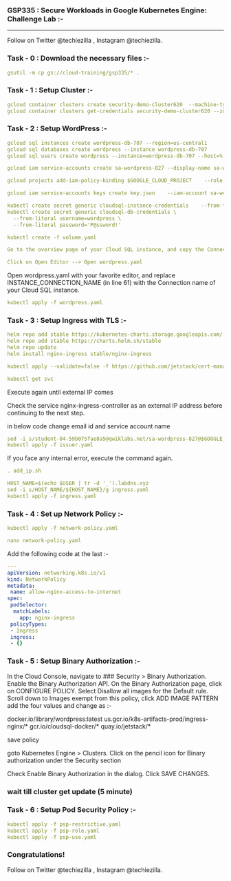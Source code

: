 ### GSP335 : Secure Workloads in Google Kubernetes Engine: Challenge Lab :-

----------------------------------------------------------------------------------------------------------------------------------------------

Follow on Twitter @techiezilla , Instagram @techiezilla.


### Task - 0 : Download the necessary files :-

```yaml
gsutil -m cp gs://cloud-training/gsp335/* .
```

### Task - 1 : Setup Cluster :-

```yaml
gcloud container clusters create security-demo-cluster620  --machine-type n1-standard-4 --num-nodes 2 --zone us-central1-c --enable-network-policy
gcloud container clusters get-credentials security-demo-cluster620 --zone us-central1-c
```

### Task - 2 : Setup WordPress :-

```yaml
gcloud sql instances create wordpress-db-707 --region=us-central1
gcloud sql databases create wordpress --instance wordpress-db-707
gcloud sql users create wordpress --instance=wordpress-db-707 --host=% --password='P@ssword!'
```

```yaml
gcloud iam service-accounts create sa-wordpress-827 --display-name sa-wordpress-827
```

```yaml
gcloud projects add-iam-policy-binding $GOOGLE_CLOUD_PROJECT    --role roles/cloudsql.client  --member serviceAccount:sa-wordpress-827@$GOOGLE_CLOUD_PROJECT.iam.gserviceaccount.com
```

```yaml
gcloud iam service-accounts keys create key.json    --iam-account sa-wordpress-827@$GOOGLE_CLOUD_PROJECT.iam.gserviceaccount.com

```

```yaml
kubectl create secret generic cloudsql-instance-credentials    --from-file key.json
kubectl create secret generic cloudsql-db-credentials \
  --from-literal username=wordpress \
  --from-literal password='P@ssword!'

```

```yaml
kubectl create -f volume.yaml

```
```yaml
Go to the overview page of your Cloud SQL instance, and copy the Connection name 
```

```yaml
Click on Open Editor --> Open wordpress.yaml
```


Open wordpress.yaml with your favorite editor, and replace INSTANCE_CONNECTION_NAME (in line 61) with the Connection name of your Cloud SQL instance.

```yaml
kubectl apply -f wordpress.yaml
```

### Task - 3 : Setup Ingress with TLS :-

```yaml
helm repo add stable https://kubernetes-charts.storage.googleapis.com/
helm repo add stable https://charts.helm.sh/stable
helm repo update
helm install nginx-ingress stable/nginx-ingress
```

```yaml
kubectl apply --validate=false -f https://github.com/jetstack/cert-manager/releases/download/v0.16.0/cert-manager.yaml
```

```yaml
kubectl get svc
```

Execute again until external IP comes

Check the service nginx-ingress-controller as an external IP address before continuing to the next step.

in below code change email id and service account name 

```yaml
sed -i s/student-04-59b075fae8a5@qwiklabs.net/sa-wordpress-827@$GOOGLE_CLOUD_PROJECT.iam.gserviceaccount.com/g issuer.yaml
kubectl apply -f issuer.yaml
```

If you face any internal error, execute the command again.

```yaml
. add_ip.sh
```

```yaml
HOST_NAME=$(echo $USER | tr -d '_').labdns.xyz
sed -i s/HOST_NAME/${HOST_NAME}/g ingress.yaml
kubectl apply -f ingress.yaml
```

### Task - 4 : Set up Network Policy :-

```yaml
kubectl apply -f network-policy.yaml
```

```yaml
nano network-policy.yaml
```

Add the following code at the last :-

```yaml
---
apiVersion: networking.k8s.io/v1
kind: NetworkPolicy
metadata:
 name: allow-nginx-access-to-internet
spec:
 podSelector:
  matchLabels:
    app: nginx-ingress
 policyTypes:
 - Ingress
 ingress:
 - {}
```

### Task - 5 : Setup Binary Authorization :-


In the Cloud Console, navigate to ### Security > Binary Authorization.
Enable the Binary Authorization API.
On the Binary Authorization page, click on CONFIGURE POLICY.
Select Disallow all images for the Default rule.
Scroll down to Images exempt from this policy, click ADD IMAGE PATTERN
add the four values and change as :-

docker.io/library/wordpress:latest
us.gcr.io/k8s-artifacts-prod/ingress-nginx/*
gcr.io/cloudsql-docker/*
quay.io/jetstack/*

save policy

goto Kubernetes Engine > Clusters.
Click on the pencil icon for Binary authorization under the Security section

Check Enable Binary Authorization in the dialog.
Click SAVE CHANGES.

### wait till cluster get update (5 minute)


### Task - 6 : Setup Pod Security Policy :-

```yaml
kubectl apply -f psp-restrictive.yaml
kubectl apply -f psp-role.yaml
kubectl apply -f psp-use.yaml
```

### Congratulations!

Follow on Twitter @techiezilla , Instagram @techiezilla.
